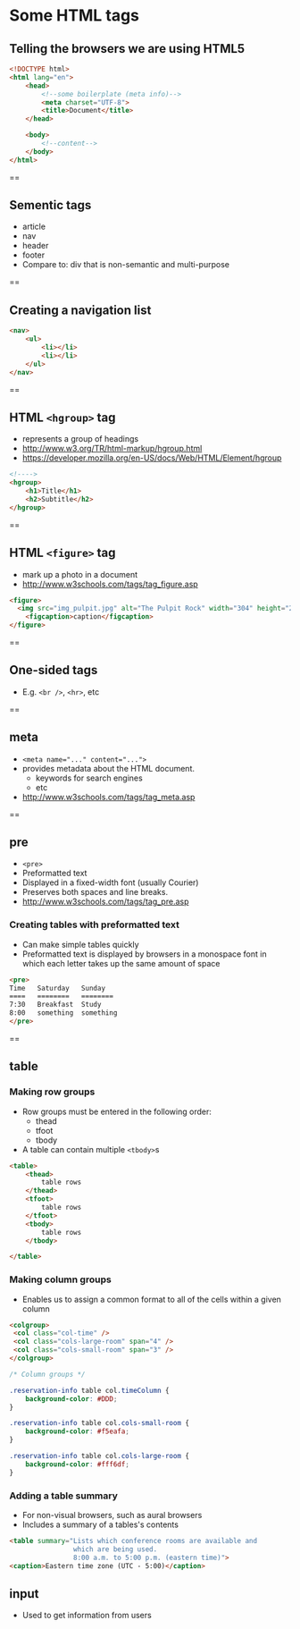 # Some HTML tags

## Telling the browsers we are using HTML5
```html
<!DOCTYPE html>
<html lang="en">
    <head>
        <!--some boilerplate (meta info)-->
        <meta charset="UTF-8">
        <title>Document</title>
    </head>

    <body>
        <!--content-->
    </body>
</html>
```

==

## Sementic tags
- article
- nav
- header
- footer
- Compare to: div that is non-semantic and multi-purpose

==

## Creating a navigation list

```html
<nav>
    <ul>
        <li></li>
        <li></li>
    </ul>
</nav>
```

==

## HTML `<hgroup>` tag
- represents a group of headings
- http://www.w3.org/TR/html-markup/hgroup.html
- https://developer.mozilla.org/en-US/docs/Web/HTML/Element/hgroup

```html
<!---->
<hgroup>
    <h1>Title</h1>
    <h2>Subtitle</h2>
</hgroup>
```

==

## HTML `<figure>` tag
- mark up a photo in a document
- http://www.w3schools.com/tags/tag_figure.asp

```html
<figure>
  <img src="img_pulpit.jpg" alt="The Pulpit Rock" width="304" height="228">
    <figcaption>caption</figcaption>
</figure>
```

==

## One-sided tags
- E.g. `<br />`, `<hr>`, etc

==

## meta
- `<meta name="..." content="...">`
- provides metadata about the HTML document.
    + keywords for search engines
    + etc
- http://www.w3schools.com/tags/tag_meta.asp

==

## pre
- `<pre>`
- Preformatted text
- Displayed in a fixed-width font (usually Courier)
- Preserves both spaces and line breaks.
- http://www.w3schools.com/tags/tag_pre.asp

### Creating tables with preformatted text
- Can make simple tables quickly
- Preformatted text is displayed by browsers in a monospace font in which each letter takes up the same amount of space
```html
<pre>
Time   Saturday   Sunday
====   ========   ========
7:30   Breakfast  Study
8:00   something  something
</pre>
```

==

## table

### Making row groups
- Row groups must be entered in the following order:
    + thead
    + tfoot
    + tbody
- A table can contain multiple `<tbody>`s

```html
<table>
    <thead>
        table rows
    </thead>
    <tfoot>
        table rows
    </tfoot>
    <tbody>
        table rows
    </tbody>

</table>
```

### Making column groups
- Enables us to assign a common format to all of the cells within a given column

```html
<colgroup>
 <col class="col-time" />
 <col class="cols-large-room" span="4" />
 <col class="cols-small-room" span="3" />
</colgroup>
```

```css
/* Column groups */

.reservation-info table col.timeColumn {
    background-color: #DDD;
}

.reservation-info table col.cols-small-room {
    background-color: #f5eafa;
}

.reservation-info table col.cols-large-room {
    background-color: #fff6df;
}
```

### Adding a table summary
- For non-visual browsers, such as aural browsers
- Includes a summary of a tables's contents
```html
<table summary="Lists which conference rooms are available and
                which are being used.
                8:00 a.m. to 5:00 p.m. (eastern time)">
<caption>Eastern time zone (UTC - 5:00)</caption>
```

## input
- Used to get information from users

